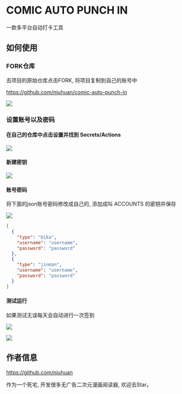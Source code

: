 COMIC AUTO PUNCH IN
===================

一款多平台自动打卡工具

## 如何使用

### FORK仓库

去项目的原始仓库点击FORK, 将项目复制到自己的账号中

https://github.com/niuhuan/comic-auto-punch-in

![](images/fork.png)

### 设置账号以及密码

#### 在自己的仓库中点击设置并找到 Secrets/Actions

![](images/secrets.png)

#### 新建密钥

![](images/new_secret.png)

#### 账号密码

将下面的json账号密码修改成自己的, 添加成叫 ACCOUNTS 的密钥并保存

![](images/save_secret.png)

```json
[
  {
    "type": "bika",
    "username": "username",
    "password": "password"
  },
  {
    "type": "jinman",
    "username": "username",
    "password": "password"
  }
]
```

#### 测试运行

如果测试无误每天会自动进行一次签到

![](images/test_run.png)

![](images/test_ok.png)

## 作者信息

https://github.com/niuhuan

作为一个死宅, 开发很多无广告二次元漫画阅读器, 欢迎去Star。


 
